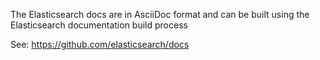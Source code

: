 The Elasticsearch docs are in AsciiDoc format and can be built using the Elasticsearch documentation build process

See: https://github.com/elasticsearch/docs

